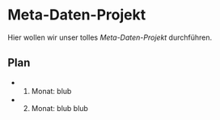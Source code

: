 # Meta-Daten-Projekt
Hier wollen wir unser tolles *Meta-Daten-Projekt* durchführen. 

## Plan

- 1. Monat: blub
- 2. Monat: blub blub

